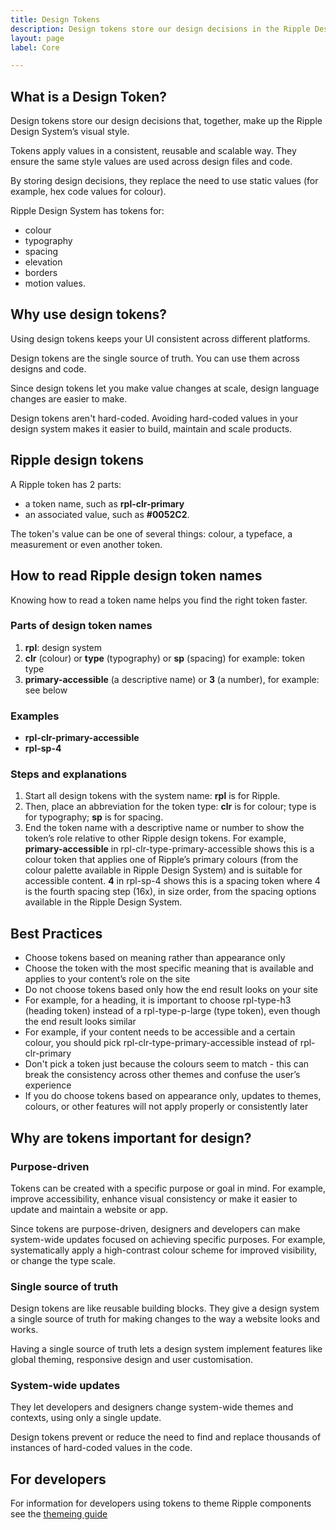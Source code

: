 ```yaml
---
title: Design Tokens
description: Design tokens store our design decisions in the Ripple Design System. They are the single source of truth.
layout: page
label: Core

---
```


## What is a Design Token?

Design tokens store our design decisions that, together, make up the Ripple Design System’s visual style.

Tokens apply values in a consistent, reusable and scalable way. They ensure the same style values are used across design files and code.

By storing design decisions, they replace the need to use static values (for example, hex code values for colour).

Ripple Design System has tokens for:

- colour
- typography
- spacing
- elevation
- borders
- motion values.

## Why use design tokens?

Using design tokens keeps your UI consistent across different platforms.

Design tokens are the single source of truth. You can use them across designs and code. 

Since design tokens let you make value changes at scale, design language changes are easier to make.

Design tokens aren't hard-coded. Avoiding hard-coded values in your design system makes it easier to build, maintain and scale products.

## Ripple design tokens

A Ripple token has 2 parts:

- a token name, such as **rpl-clr-primary**
- an associated value, such as **#0052C2**.

The token's value can be one of several things: colour, a typeface, a measurement or even another token. 

## How to read Ripple design token names

Knowing how to read a token name helps you find the right token faster.

### Parts of design token names

1. **rpl**: design system
2. **clr** (colour) or **type** (typography) or **sp** (spacing) for example: token type
3. **primary-accessible** (a descriptive name) or **3** (a number), for example: see below

### Examples

- **rpl-clr-primary-accessible**
- **rpl-sp-4**

### Steps and explanations

1. Start all design tokens with the system name: **rpl** is for Ripple.
2. Then, place an abbreviation for the token type: **clr** is for colour; type is for typography; **sp** is for spacing.
3. End the token name with a descriptive name or number to show the token’s role relative to other Ripple design tokens. For example, **primary-accessible** in rpl-clr-type-primary-accessible shows this is a colour token that applies one of Ripple’s primary colours (from the colour palette available in Ripple Design System) and is suitable for accessible content. **4** in rpl-sp-4 shows this is a spacing token where 4 is the fourth spacing step (16x), in size order, from the spacing options available in the Ripple Design System.

## Best Practices

- Choose tokens based on meaning rather than appearance only
- Choose the token with the most specific meaning that is available and applies to your content’s role on the site
- Do not choose tokens based only how the end result looks on your site
- For example, for a heading, it is important to choose rpl-type-h3 (heading token) instead of a rpl-type-p-large (type token), even though the end result looks similar
- For example, if your content needs to be accessible and a certain colour, you should pick rpl-clr-type-primary-accessible instead of rpl-clr-primary
- Don't pick a token just because the colours seem to match - this can break the consistency across other themes and confuse the user’s experience
- If you do choose tokens based on appearance only, updates to themes, colours, or other features will not apply properly or consistently later

## Why are tokens important for design?

### Purpose-driven

Tokens can be created with a specific purpose or goal in mind. For example, improve accessibility, enhance visual consistency or make it easier to update and maintain a website or app.

Since tokens are purpose-driven, designers and developers can make system-wide updates focused on achieving specific purposes. For example, systematically apply a high-contrast colour scheme for improved visibility, or change the type scale.

### Single source of truth

Design tokens are like reusable building blocks. They give a design system a single source of truth for making changes to the way a website looks and works.

Having a single source of truth lets a design system implement features like global theming, responsive design and user customisation.

### System-wide updates

They let developers and designers change system-wide themes and contexts, using only a single update.

Design tokens prevent or reduce the need to find and replace thousands of instances of hard-coded values in the code.

## For developers

For information for developers using tokens to theme Ripple components see the [themeing guide](../3.develop/2.theming.md)
